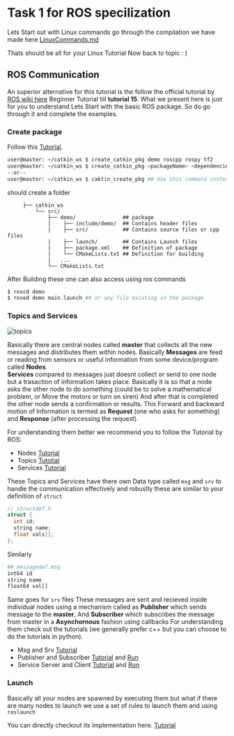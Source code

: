# Task 1 for ROS specilization

Lets Start out with Linux commands go through the compilation we have made here [LinuxCommands.md](LinuxCommands.md)

Thats should be all for your Linux Tutorial Now back to topic : )

## ROS Communication

An superior alternative for this tutorial is the follow the official tutorial by [ROS wiki here](http://wiki.ros.org/ROS/Tutorials) Beginner Tutorial till **tutorial 15**. What we present here is just for you to understand
Lets Start with the basic ROS package. So do go through it and complete the examples.

### Create package
Follow this [Tutorial](http://wiki.ros.org/ROS/Tutorials/CreatingPackage).

```bash
user@master: ~/catkin_ws $ create_catkin_pkg demo roscpp rospy tf2
user@master: ~/catkin_ws $ create_catkin_pkg <packageName> <dependencies>
--or--
user@master: ~/catkin_ws $ caktin_create_pkg ## Use this command instead if you get error doing the above
```
should create a folder

         ├── catkin_ws
             └── src/
                 ├── demo/               ## package
                 |    ├── include/demo/  ## Contains header files
                 |    ├── src/           ## Contains source files or cpp files
                 |    ├── launch/        ## Contains Launch files
                 |    ├── package.xml    ## Definition of package
                 |    └── CMakeLists.txt ## Definition for building
                 |   ...
                 └── CMakeLists.txt
After Building these one can also access using ros commands
```bash
$ roscd demo
$ rosed demo main.launch ## or any file existing in the package
```

### Topics and Services

![topics](Nodes-TopicandService.gif)

Basically there are central nodes called **master** that collects all the new messages and distributes them within nodes. Basically **Messages** are feed or reading from sensors or useful information from some device/program called **Nodes**.<br/>
**Services** compared to messages just doesnt collect or send to one node but a trasaction of information takes place. Basically it is so that a node asks the other node to do something (could be to solve a mathematical problem, or Move the motors or turn on siren) And after that is completed the other node sends a confirmation or results. This Forward and backward motion of Information is termed as **Request** (one who asks for something) and **Response** (after processing the request).

For understanding them better we recommend you to follow the Tutorial by ROS:
- Nodes [Tutorial](http://wiki.ros.org/ROS/Tutorials/UnderstandingNodes)
- Topics [Tutotial](http://wiki.ros.org/ROS/Tutorials/UnderstandingTopics)
- Services [Tutorial](http://wiki.ros.org/ROS/Tutorials/UnderstandingServicesParams)

These Topics and  Services have there own Data type called `msg` and `srv` to handle the communication effectively and robustly
these are similar to your definition of `struct`
```cpp
// structdef.h
struct {
  int id;
  string name;
  float vals[];
};
```
Similarly
```bash
## messagedef.msg
int64 id
string name
float64 val[]
```

Same goes for `srv` files
These messages are sent and recieved inside individual nodes using a mechanism called as **Publisher** which sends message to the **master**, And **Subscriber** which subscribes the message from master in a **Asynchornous** fashion using callbacks For understanding them check out the tutorials (we generally prefer c++ but you can choose to do the tutorials in python).

- Msg and Srv [Tutorial](http://wiki.ros.org/ROS/Tutorials/CreatingMsgAndSrv)
- Publisher and Subscriber [Tutorial](http://wiki.ros.org/ROS/Tutorials/WritingPublisherSubscriber%28c%2B%2B%29) and [Run](http://wiki.ros.org/ROS/Tutorials/ExaminingPublisherSubscriber)
- Service Server and Client [Tutorial](http://wiki.ros.org/ROS/Tutorials/WritingServiceClient%28c%2B%2B%29) and [Run](http://wiki.ros.org/ROS/Tutorials/ExaminingServiceClient)

### Launch
Basically all your nodes are spawned by executing them but what if there are many nodes to launch we use a set of rules to launch them and using `roslaunch`

You can directly checkout its implementation here. [Tutorial](http://wiki.ros.org/ROS/Tutorials/UsingRqtconsoleRoslaunch#Using_roslaunch)
